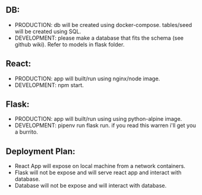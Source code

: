 ## DB: 
* PRODUCTION: db will be created using docker-compose. tables/seed will be created using SQL.
* DEVELOPMENT: please make a database that fits the schema (see github wiki). Refer to models in flask folder.

## React:
* PRODUCTION: app will built/run using nginx/node image.
* DEVELOPMENT: npm start.

## Flask:
* PRODUCTION: app will built/run using using python-alpine image.
* DEVELOPMENT: pipenv run flask run. if you read this warren i'll get you a burrito.


## Deployment Plan:
* React App will expose on local machine from a network containers.
* Flask will not be expose and will serve react app and interact with database.
* Database will not be expose and will interact with database.